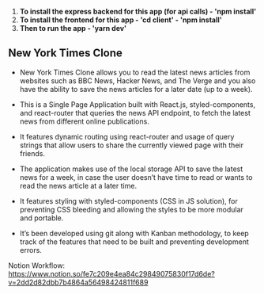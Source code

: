 1. **To install the express backend for this app (for api calls) - 'npm install'**
2. **To install the frontend for this app - 'cd client' - 'npm install'**
3. **Then to run the app - 'yarn dev'**

## New York Times Clone

- New York Times Clone allows you to read the latest news articles from websites such as BBC News, Hacker News, and The Verge and you also have the ability to save the news articles for a later date (up to a week).

- This is a Single Page Application built with React.js, styled-components, and react-router that queries the news API endpoint, to fetch the latest news from different online publications.

- It features dynamic routing using react-router and usage of query strings that allow users to share the currently viewed page with their friends.

- The application makes use of the local storage API to save the latest news for a week, in case the user doesn’t have time to read or wants to read the news article at a later time.

- It features styling with styled-components (CSS in JS solution), for preventing CSS bleeding and allowing the styles to be more modular and portable.

- It’s been developed using git along with Kanban methodology, to keep track of the features that need to be built and preventing development errors.

Notion Workflow:
https://www.notion.so/fe7c209e4ea84c29849075830f17d6de?v=2dd2d82dbb7b4864a56498424811f689

